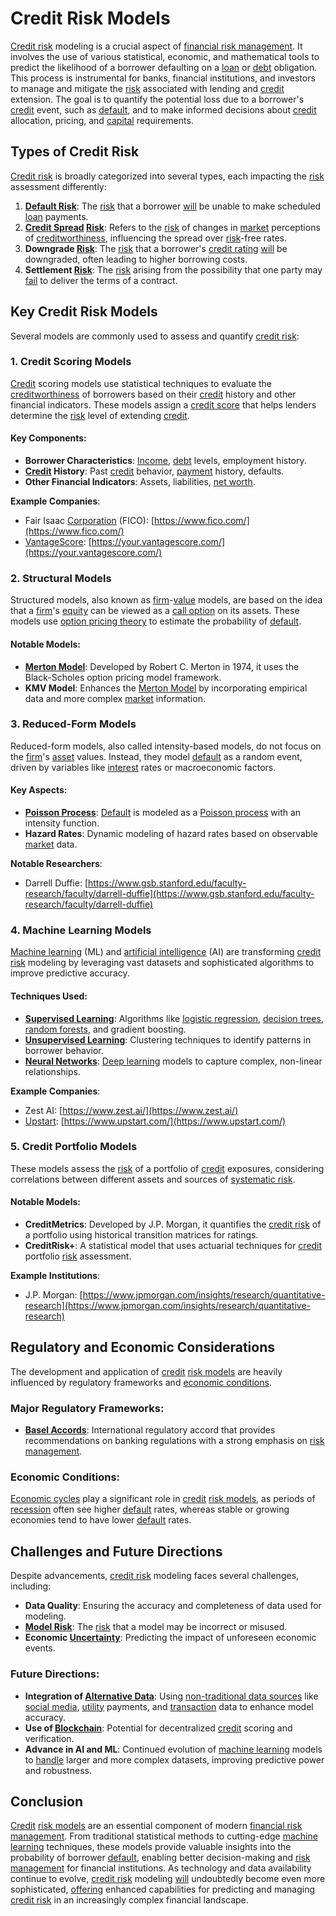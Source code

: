 # Credit Risk Models

[Credit risk](../c/credit_risk.md) modeling is a crucial aspect of [financial risk management](../f/financial_risk_management.md). It involves the use of various statistical, economic, and mathematical tools to predict the likelihood of a borrower defaulting on a [loan](../l/loan.md) or [debt](../d/debt.md) obligation. This process is instrumental for banks, financial institutions, and investors to manage and mitigate the [risk](../r/risk.md) associated with lending and [credit](../c/credit.md) extension. The goal is to quantify the potential loss due to a borrower's [credit](../c/credit.md) event, such as [default](../d/default.md), and to make informed decisions about [credit](../c/credit.md) allocation, pricing, and [capital](../c/capital.md) requirements.

## Types of Credit Risk

[Credit risk](../c/credit_risk.md) is broadly categorized into several types, each impacting the [risk](../r/risk.md) assessment differently:
1. **[Default Risk](../d/default_risk.md)**: The [risk](../r/risk.md) that a borrower [will](../w/will.md) be unable to make scheduled [loan](../l/loan.md) payments.
2. **[Credit Spread](../c/credit_spread.md) [Risk](../r/risk.md)**: Refers to the [risk](../r/risk.md) of changes in [market](../m/market.md) perceptions of [creditworthiness](../c/creditworthiness.md), influencing the spread over [risk](../r/risk.md)-free rates.
3. **Downgrade [Risk](../r/risk.md)**: The [risk](../r/risk.md) that a borrower's [credit rating](../c/credit_rating.md) [will](../w/will.md) be downgraded, often leading to higher borrowing costs.
4. **Settlement [Risk](../r/risk.md)**: The [risk](../r/risk.md) arising from the possibility that one party may [fail](../f/fail.md) to deliver the terms of a contract.

## Key Credit Risk Models

Several models are commonly used to assess and quantify [credit risk](../c/credit_risk.md):

### 1. Credit Scoring Models

[Credit](../c/credit.md) scoring models use statistical techniques to evaluate the [creditworthiness](../c/creditworthiness.md) of borrowers based on their [credit](../c/credit.md) history and other financial indicators. These models assign a [credit score](../c/credit_score.md) that helps lenders determine the [risk](../r/risk.md) level of extending [credit](../c/credit.md).

#### Key Components:
- **Borrower Characteristics**: [Income](../i/income.md), [debt](../d/debt.md) levels, employment history.
- **[Credit](../c/credit.md) History**: Past [credit](../c/credit.md) behavior, [payment](../p/payment.md) history, defaults.
- **Other Financial Indicators**: Assets, liabilities, [net worth](../n/net_worth.md).

**Example Companies**: 
- Fair Isaac [Corporation](../c/corporation.md) (FICO): [https://www.fico.com/](https://www.fico.com/)
- [VantageScore](../v/vantagescore.md): [https://your.vantagescore.com/](https://your.vantagescore.com/)

### 2. Structural Models

Structured models, also known as [firm](../f/firm.md)-[value](../v/value.md) models, are based on the idea that a [firm](../f/firm.md)'s [equity](../e/equity.md) can be viewed as a [call option](../c/call_option.md) on its assets. These models use [option pricing theory](../o/option_pricing_theory.md) to estimate the probability of [default](../d/default.md).

#### Notable Models:
- **[Merton Model](../m/merton_model.md)**: Developed by Robert C. Merton in 1974, it uses the Black-Scholes option pricing model framework.
- **KMV Model**: Enhances the [Merton Model](../m/merton_model.md) by incorporating empirical data and more complex [market](../m/market.md) information.

### 3. Reduced-Form Models

Reduced-form models, also called intensity-based models, do not focus on the [firm](../f/firm.md)'s [asset](../a/asset.md) values. Instead, they model [default](../d/default.md) as a random event, driven by variables like [interest](../i/interest.md) rates or macroeconomic factors.

#### Key Aspects:
- **[Poisson Process](../p/poisson_process_in_trading.md)**: [Default](../d/default.md) is modeled as a [Poisson process](../p/poisson_process_in_trading.md) with an intensity function.
- **Hazard Rates**: Dynamic modeling of hazard rates based on observable [market](../m/market.md) data.

**Notable Researchers**:
- Darrell Duffie: [https://www.gsb.stanford.edu/faculty-research/faculty/darrell-duffie](https://www.gsb.stanford.edu/faculty-research/faculty/darrell-duffie)

### 4. Machine Learning Models

[Machine learning](../m/machine_learning.md) (ML) and [artificial intelligence](../a/artificial_intelligence_in_trading.md) (AI) are transforming [credit risk](../c/credit_risk.md) modeling by leveraging vast datasets and sophisticated algorithms to improve predictive accuracy.

#### Techniques Used:
- **[Supervised Learning](../s/supervised_learning.md)**: Algorithms like [logistic regression](../l/logistic_regression_in_trading.md), [decision trees](../d/decision_trees.md), [random forests](../r/random_forests_in_trading.md), and gradient boosting.
- **[Unsupervised Learning](../u/unsupervised_learning.md)**: Clustering techniques to identify patterns in borrower behavior.
- **[Neural Networks](../n/neural_networks_in_trading.md)**: [Deep learning](../d/deep_learning.md) models to capture complex, non-linear relationships.

**Example Companies**:
- Zest AI: [https://www.zest.ai/](https://www.zest.ai/)
- [Upstart](../u/upstart.md): [https://www.upstart.com/](https://www.upstart.com/)

### 5. Credit Portfolio Models

These models assess the [risk](../r/risk.md) of a portfolio of [credit](../c/credit.md) exposures, considering correlations between different assets and sources of [systematic risk](../s/systematic_risk.md).

#### Notable Models:
- **CreditMetrics**: Developed by J.P. Morgan, it quantifies the [credit risk](../c/credit_risk.md) of a portfolio using historical transition matrices for ratings.
- **CreditRisk+**: A statistical model that uses actuarial techniques for [credit](../c/credit.md) portfolio [risk](../r/risk.md) assessment.

**Example Institutions**:
- J.P. Morgan: [https://www.jpmorgan.com/insights/research/quantitative-research](https://www.jpmorgan.com/insights/research/quantitative-research)

## Regulatory and Economic Considerations

The development and application of [credit](../c/credit.md) [risk models](../r/risk_models_in_trading.md) are heavily influenced by regulatory frameworks and [economic conditions](../e/economic_conditions.md).

### Major Regulatory Frameworks:
- **[Basel Accords](../b/basel_accords.md)**: International regulatory accord that provides recommendations on banking regulations with a strong emphasis on [risk management](../r/risk_management.md).

### Economic Conditions:
[Economic cycles](../e/economic_cycles.md) play a significant role in [credit](../c/credit.md) [risk models](../r/risk_models_in_trading.md), as periods of [recession](../r/recession.md) often see higher [default](../d/default.md) rates, whereas stable or growing economies tend to have lower [default](../d/default.md) rates.

## Challenges and Future Directions

Despite advancements, [credit risk](../c/credit_risk.md) modeling faces several challenges, including:
- **Data Quality**: Ensuring the accuracy and completeness of data used for modeling.
- **[Model Risk](../m/model_risk.md)**: The [risk](../r/risk.md) that a model may be incorrect or misused.
- **Economic [Uncertainty](../u/uncertainty_in_trading.md)**: Predicting the impact of unforeseen economic events.

### Future Directions:
- **Integration of [Alternative Data](../a/alternative_data.md)**: Using [non-traditional data sources](../n/non-traditional_data_sources.md) like [social media](../s/social_media.md), [utility](../u/utility.md) payments, and [transaction](../t/transaction.md) data to enhance model accuracy.
- **Use of [Blockchain](../b/blockchain_in_trading.md)**: Potential for decentralized [credit](../c/credit.md) scoring and verification.
- **Advance in AI and ML**: Continued evolution of [machine learning](../m/machine_learning.md) models to [handle](../h/handle.md) larger and more complex datasets, improving predictive power and robustness.

## Conclusion

[Credit](../c/credit.md) [risk models](../r/risk_models_in_trading.md) are an essential component of modern [financial risk management](../f/financial_risk_management.md). From traditional statistical methods to cutting-edge [machine learning](../m/machine_learning.md) techniques, these models provide valuable insights into the probability of borrower [default](../d/default.md), enabling better decision-making and [risk management](../r/risk_management.md) for financial institutions. As technology and data availability continue to evolve, [credit risk](../c/credit_risk.md) modeling [will](../w/will.md) undoubtedly become even more sophisticated, [offering](../o/offering.md) enhanced capabilities for predicting and managing [credit risk](../c/credit_risk.md) in an increasingly complex financial landscape.
